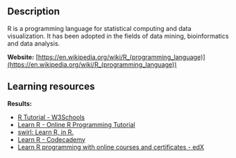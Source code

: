 ## Description
R is a programming language for statistical computing and data visualization. It has been adopted in the fields of data mining, bioinformatics and data analysis.

**Website:** [https://en.wikipedia.org/wiki/R_(programming_language)](https://en.wikipedia.org/wiki/R_(programming_language))

## Learning resources
**Results:**

* [R Tutorial - W3Schools](https://www.w3schools.com/r/default.asp)
* [Learn R - Online R Programming Tutorial](https://learn-r.org/)
* [swirl: Learn R, in R.](https://swirlstats.com/)
* [Learn R - Codecademy](https://www.codecademy.com/learn/learn-r)
* [Learn R programming with online courses and certificates - edX](https://www.edx.org/learn/r-programming)


